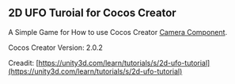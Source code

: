## 2D UFO Turoial for Cocos Creator

A Simple Game for How to use Cocos Creator [Camera Component](http://docs.cocos.com/creator/api/zh/classes/Camera.html?h=camera#).

Cocos Creator Version: 2.0.2

Creadit:
[https://unity3d.com/learn/tutorials/s/2d-ufo-tutorial](https://unity3d.com/learn/tutorials/s/2d-ufo-tutorial)
